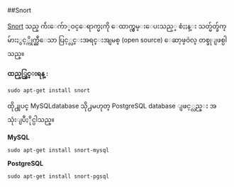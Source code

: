 ##Snort

[Snort](https://www.snort.org/) သည္ က်ဴးေက်ာ္ဝင္ေရာက္မႈကို ေထာက္လွမ္းေပးသည့္ စံႏႈန္း သတ္မ်တ္ခ်က္မ်ားႏွင့္ကိုက္ညီေသာ ပြင့္လင္းအရင္းအျမစ္ (open source) ေဆာ့ဖ္ဝဲလ္ တစ္ခုျဖစ္ပါသည္။

**ထည့္သြင္းရန္ :**

	sudo apt-get install snort
ထို႕ျပင္ MySQLdatabase သို႕မဟုတ္ PostgreSQL database ျဖင့္လည္း အသုံးျပဳႏိုင္ပါသည္။

**MySQL**

	sudo apt-get install snort-mysql

**PostgreSQL**

	sudo apt-get install snort-pgsql
